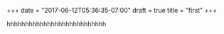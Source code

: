 +++
date = "2017-06-12T05:36:35-07:00"
draft = true
title = "first"
+++

hhhhhhhhhhhhhhhhhhhhhhhhhhh